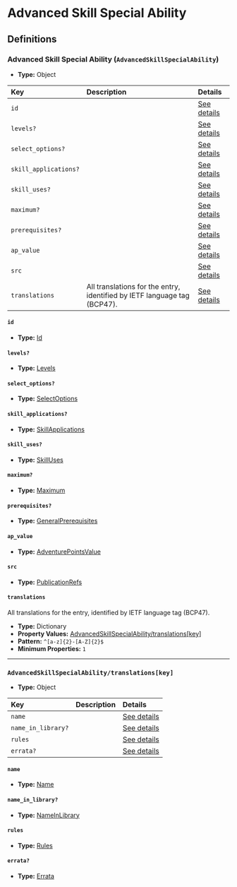 # Advanced Skill Special Ability

## Definitions

### <a name="AdvancedSkillSpecialAbility"></a> Advanced Skill Special Ability (`AdvancedSkillSpecialAbility`)

- **Type:** Object

Key | Description | Details
:-- | :-- | :--
`id` |  | <a href="#AdvancedSkillSpecialAbility/id">See details</a>
`levels?` |  | <a href="#AdvancedSkillSpecialAbility/levels">See details</a>
`select_options?` |  | <a href="#AdvancedSkillSpecialAbility/select_options">See details</a>
`skill_applications?` |  | <a href="#AdvancedSkillSpecialAbility/skill_applications">See details</a>
`skill_uses?` |  | <a href="#AdvancedSkillSpecialAbility/skill_uses">See details</a>
`maximum?` |  | <a href="#AdvancedSkillSpecialAbility/maximum">See details</a>
`prerequisites?` |  | <a href="#AdvancedSkillSpecialAbility/prerequisites">See details</a>
`ap_value` |  | <a href="#AdvancedSkillSpecialAbility/ap_value">See details</a>
`src` |  | <a href="#AdvancedSkillSpecialAbility/src">See details</a>
`translations` | All translations for the entry, identified by IETF language tag (BCP47). | <a href="#AdvancedSkillSpecialAbility/translations">See details</a>

#### <a name="AdvancedSkillSpecialAbility/id"></a> `id`

- **Type:** <a href="../_Activatable.md#Id">Id</a>

#### <a name="AdvancedSkillSpecialAbility/levels"></a> `levels?`

- **Type:** <a href="../_Activatable.md#Levels">Levels</a>

#### <a name="AdvancedSkillSpecialAbility/select_options"></a> `select_options?`

- **Type:** <a href="../_Activatable.md#SelectOptions">SelectOptions</a>

#### <a name="AdvancedSkillSpecialAbility/skill_applications"></a> `skill_applications?`

- **Type:** <a href="../_Activatable.md#SkillApplications">SkillApplications</a>

#### <a name="AdvancedSkillSpecialAbility/skill_uses"></a> `skill_uses?`

- **Type:** <a href="../_Activatable.md#SkillUses">SkillUses</a>

#### <a name="AdvancedSkillSpecialAbility/maximum"></a> `maximum?`

- **Type:** <a href="../_Activatable.md#Maximum">Maximum</a>

#### <a name="AdvancedSkillSpecialAbility/prerequisites"></a> `prerequisites?`

- **Type:** <a href="../_Prerequisite.md#GeneralPrerequisites">GeneralPrerequisites</a>

#### <a name="AdvancedSkillSpecialAbility/ap_value"></a> `ap_value`

- **Type:** <a href="../_Activatable.md#AdventurePointsValue">AdventurePointsValue</a>

#### <a name="AdvancedSkillSpecialAbility/src"></a> `src`

- **Type:** <a href="../source/_PublicationRef.md#PublicationRefs">PublicationRefs</a>

#### <a name="AdvancedSkillSpecialAbility/translations"></a> `translations`

All translations for the entry, identified by IETF language tag (BCP47).

- **Type:** Dictionary
- **Property Values:** <a href="#AdvancedSkillSpecialAbility/translations[key]">AdvancedSkillSpecialAbility/translations[key]</a>
- **Pattern:** `^[a-z]{2}-[A-Z]{2}$`
- **Minimum Properties:** `1`

---

### <a name="AdvancedSkillSpecialAbility/translations[key]"></a> `AdvancedSkillSpecialAbility/translations[key]`

- **Type:** Object

Key | Description | Details
:-- | :-- | :--
`name` |  | <a href="#AdvancedSkillSpecialAbility/translations[key]/name">See details</a>
`name_in_library?` |  | <a href="#AdvancedSkillSpecialAbility/translations[key]/name_in_library">See details</a>
`rules` |  | <a href="#AdvancedSkillSpecialAbility/translations[key]/rules">See details</a>
`errata?` |  | <a href="#AdvancedSkillSpecialAbility/translations[key]/errata">See details</a>

#### <a name="AdvancedSkillSpecialAbility/translations[key]/name"></a> `name`

- **Type:** <a href="../_Activatable.md#Name">Name</a>

#### <a name="AdvancedSkillSpecialAbility/translations[key]/name_in_library"></a> `name_in_library?`

- **Type:** <a href="../_Activatable.md#NameInLibrary">NameInLibrary</a>

#### <a name="AdvancedSkillSpecialAbility/translations[key]/rules"></a> `rules`

- **Type:** <a href="../_Activatable.md#Rules">Rules</a>

#### <a name="AdvancedSkillSpecialAbility/translations[key]/errata"></a> `errata?`

- **Type:** <a href="../source/_Erratum.md#Errata">Errata</a>
